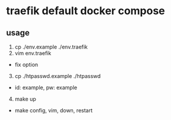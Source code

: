 # traefik default docker compose

## usage

1. cp ./env.example ./env.traefik
2. vim env.traefik
 - fix option
3. cp ./htpasswd.example ./htpasswd
 - id: example, pw: example
4. make up
 - make config, vim, down, restart

